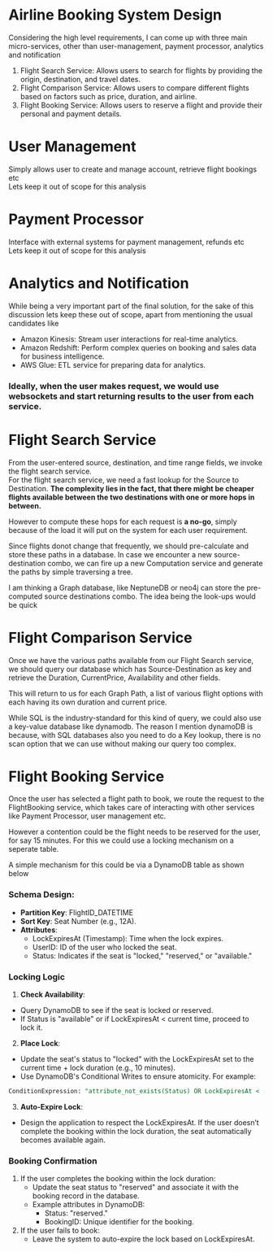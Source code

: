 # Airline Booking System Design

Considering the high level requirements, I can come up with three main micro-services, other than user-management, payment processor, analytics and notification
1. Flight Search Service: Allows users to search for flights by providing the origin, destination, and travel dates.
2. Flight Comparison Service: Allows users to compare different flights based on factors such as price, duration, and airline.
3. Flight Booking Service: Allows users to reserve a flight and provide their personal and payment details.


# User Management
Simply allows user to create and manage account, retrieve flight bookings etc  
Lets keep it out of scope for this analysis

# Payment Processor
Interface with external systems for payment management, refunds etc    
Lets keep it out of scope for this analysis

# Analytics and Notification
While being a very important part of the final solution, for the sake of this discussion lets keep these out of scope, apart from mentioning the usual candidates like    
* Amazon Kinesis: Stream user interactions for real-time analytics.
* Amazon Redshift: Perform complex queries on booking and sales data for business intelligence.
* AWS Glue: ETL service for preparing data for analytics.


### Ideally, when the user makes request, we would use websockets and start returning results to the user from each service.


# Flight Search Service
From the user-entered source, destination, and time range fields, we invoke the flight search service.  
For the flight search service, we need a fast lookup for the Source to Destination. **The complexity lies in the fact, that there might be cheaper flights available between the two destinations with one or more hops in between.**

However to compute these hops for each request is **a no-go**, simply because of the load it will put on the system for each user requirement.

Since flights donot change that frequently, we should pre-calculate and store these paths in a database. In case we encounter a new source-destination combo, we can fire up a new Computation service and generate the paths by simple traversing a tree.

I am thinking a Graph database, like NeptuneDB or neo4j can store the pre-computed source destinations combo. The idea being the look-ups would be quick


# Flight Comparison Service
Once we have the various paths available from our Flight Search service, we should query our database which has Source-Destination as key and retrieve the Duration, CurrentPrice, Availability and other fields.

This will return to us for each Graph Path, a list of various flight options with each having its own duration and current price.

While SQL is the industry-standard for this kind of query, we could also use a key-value database like dynamodb. The reason I mention dynamoDB is because, with SQL databases also you need to do a Key lookup, there is no scan option that we can use without making our query too complex.


# Flight Booking Service

Once the user has selected a flight path to book, we route the request to the FlightBooking service, which takes care of interacting with other services like Payment Processor, user management etc.

However a contention could be the flight needs to be reserved for the user, for say 15 minutes. For this we could use a locking mechanism on a seperate table. 

A simple mechanism for this could be via a DynamoDB table as shown below


### Schema Design:
* **Partition Key**: FlightID_DATETIME
* **Sort Key**: Seat Number (e.g., 12A).
* **Attributes**:
    * LockExpiresAt (Timestamp): Time when the lock expires.
    * UserID: ID of the user who locked the seat.
    * Status: Indicates if the seat is "locked," "reserved," or "available."
  
### Locking Logic
1. **Check Availability**:
* Query DynamoDB to see if the seat is locked or reserved.
* If Status is "available" or if LockExpiresAt < current time, proceed to lock it.

2. **Place Lock**:
* Update the seat's status to "locked" with the LockExpiresAt set to the current time + lock duration (e.g., 10 minutes).
* Use DynamoDB's Conditional Writes to ensure atomicity. For example:
```sql
ConditionExpression: "attribute_not_exists(Status) OR LockExpiresAt < :current_time"
```
3. **Auto-Expire Lock**:
* Design the application to respect the LockExpiresAt. If the user doesn’t complete the booking within the lock duration, the seat automatically becomes available again.

### Booking Confirmation
1. If the user completes the booking within the lock duration:
    * Update the seat status to "reserved" and associate it with the booking record in the database.
    * Example attributes in DynamoDB:
        * Status: "reserved."
        * BookingID: Unique identifier for the booking.
2. If the user fails to book:
    * Leave the system to auto-expire the lock based on LockExpiresAt.